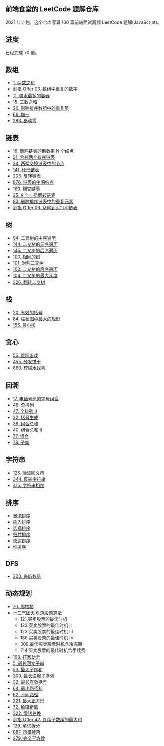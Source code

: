 ## 前端食堂的 LeetCode 题解仓库

2021 年计划，这个仓库写满 100 篇前端面试高频 LeetCode 题解(JavaScript)。

## 进度

已经完成 70 道。

## 数组

- [1. 两数之和](https://github.com/Geekhyt/javascript-leetcode/issues/1)
- [剑指 Offer 03. 数组中重复的数字](https://github.com/Geekhyt/javascript-leetcode/issues/60)
- [11. 盛水最多的容器](https://github.com/Geekhyt/javascript-leetcode/issues/2)
- [15. 三数之和](https://github.com/Geekhyt/javascript-leetcode/issues/3)
- [26. 删除排序数组中的重复项](https://github.com/Geekhyt/javascript-leetcode/issues/4)
- [66. 加一 ](https://github.com/Geekhyt/javascript-leetcode/issues/5)
- [283. 移动零 ](https://github.com/Geekhyt/javascript-leetcode/issues/6)


## 链表

- [19. 删除链表的倒数第 N 个结点](https://github.com/Geekhyt/javascript-leetcode/issues/12)
- [21. 合并两个有序链表](https://github.com/Geekhyt/javascript-leetcode/issues/7)
- [24. 两两交换链表中的节点](https://github.com/Geekhyt/javascript-leetcode/issues/8)
- [141. 环形链表](https://github.com/Geekhyt/javascript-leetcode/issues/9)
- [206. 反转链表](https://github.com/Geekhyt/javascript-leetcode/issues/10)
- [876. 链表的中间结点](https://github.com/Geekhyt/javascript-leetcode/issues/11)
- [160. 相交链表](https://github.com/Geekhyt/javascript-leetcode/issues/61)
- [25. K 个一组翻转链表](https://github.com/Geekhyt/javascript-leetcode/issues/62)
- [83. 删除排序链表中的重复元素](https://github.com/Geekhyt/javascript-leetcode/issues/63)
- [剑指 Offer 06. 从尾到头打印链表](https://github.com/Geekhyt/javascript-leetcode/issues/65)

## 树

- [94. 二叉树的中序遍历](https://github.com/Geekhyt/javascript-leetcode/issues/13)
- [144. 二叉树的前序遍历](https://github.com/Geekhyt/javascript-leetcode/issues/14)
- [145. 二叉树的后序遍历](https://github.com/Geekhyt/javascript-leetcode/issues/15)
- [100. 相同的树](https://github.com/Geekhyt/javascript-leetcode/issues/16)
- [101. 对称二叉树](https://github.com/Geekhyt/javascript-leetcode/issues/17)
- [102. 二叉树的层序遍历](https://github.com/Geekhyt/javascript-leetcode/issues/18)
- [104. 二叉树的最大深度](https://github.com/Geekhyt/javascript-leetcode/issues/19)
- [226. 翻转二叉树](https://github.com/Geekhyt/javascript-leetcode/issues/20)

## 栈

- [20. 有效的括号](https://github.com/Geekhyt/javascript-leetcode/issues/21)
- [84. 柱状图中最大的矩形](https://github.com/Geekhyt/javascript-leetcode/issues/22)
- [155. 最小栈](https://github.com/Geekhyt/javascript-leetcode/issues/23)

## 贪心

- [55. 跳跃游戏](https://github.com/Geekhyt/javascript-leetcode/issues/24)
- [455. 分发饼干](https://github.com/Geekhyt/javascript-leetcode/issues/25)
- [860. 柠檬水找零](https://github.com/Geekhyt/javascript-leetcode/issues/26)

## 回溯
- [17. 电话号码的字母组合](https://github.com/Geekhyt/javascript-leetcode/issues/27)
- [46. 全排列](https://github.com/Geekhyt/javascript-leetcode/issues/28)
- [47. 全排列 II](https://github.com/Geekhyt/javascript-leetcode/issues/32)
- [22. 括号生成](https://github.com/Geekhyt/javascript-leetcode/issues/29)
- [39. 组合总和](https://github.com/Geekhyt/javascript-leetcode/issues/30)
- [40. 组合总和 II](https://github.com/Geekhyt/javascript-leetcode/issues/31)
- [77. 组合](https://github.com/Geekhyt/javascript-leetcode/issues/33)
- [78. 子集](https://github.com/Geekhyt/javascript-leetcode/issues/34)

## 字符串
- [125. 验证回文串](https://github.com/Geekhyt/javascript-leetcode/issues/35)
- [344. 反转字符串](https://github.com/Geekhyt/javascript-leetcode/issues/36)
- [415. 字符串相加](https://github.com/Geekhyt/javascript-leetcode/issues/37)

## 排序
- [冒泡排序](https://github.com/Geekhyt/javascript-leetcode/issues/39)
- [插入排序](https://github.com/Geekhyt/javascript-leetcode/issues/40)
- [选择排序](https://github.com/Geekhyt/javascript-leetcode/issues/41)
- [归并排序](https://github.com/Geekhyt/javascript-leetcode/issues/42)
- [快速排序](https://github.com/Geekhyt/javascript-leetcode/issues/43)
- [堆排序](https://github.com/Geekhyt/javascript-leetcode/issues/44)

## DFS

- [200. 岛屿数量](https://github.com/Geekhyt/javascript-leetcode/issues/64)

## 动态规划
- [70. 爬楼梯](https://github.com/Geekhyt/javascript-leetcode/issues/38)
- [一口气团灭 6 道股票算法](https://github.com/Geekhyt/javascript-leetcode/issues/45)
  - 121.买卖股票的最佳时机
  - 122.买卖股票的最佳时机 II
  - 123.买卖股票的最佳时机 III
  - 188.买卖股票的最佳时机 IV
  - 309.最佳买卖股票时机含冷冻期
  - 714.买卖股票的最佳时机含手续费
- [198. 打家劫舍](https://github.com/Geekhyt/javascript-leetcode/issues/46)
- [5. 最长回文子串](https://github.com/Geekhyt/javascript-leetcode/issues/47)
- [53. 最大子序和](https://github.com/Geekhyt/javascript-leetcode/issues/48)
- [300. 最长递增子序列](https://github.com/Geekhyt/javascript-leetcode/issues/49)
- [32. 最长有效括号](https://github.com/Geekhyt/javascript-leetcode/issues/50)
- [64. 最小路径和](https://github.com/Geekhyt/javascript-leetcode/issues/51)
- [62. 不同路径](https://github.com/Geekhyt/javascript-leetcode/issues/52)
- [221. 最大正方形](https://github.com/Geekhyt/javascript-leetcode/issues/53)
- [72. 编辑距离](https://github.com/Geekhyt/javascript-leetcode/issues/54)
- [322. 零钱兑换](https://github.com/Geekhyt/javascript-leetcode/issues/55)
- [剑指 Offer 42. 连续子数组的最大和](https://github.com/Geekhyt/javascript-leetcode/issues/56)
- [139. 单词拆分](https://github.com/Geekhyt/javascript-leetcode/issues/57)
- [887. 鸡蛋掉落](https://github.com/Geekhyt/javascript-leetcode/issues/58)
- [279. 完全平方数](https://github.com/Geekhyt/javascript-leetcode/issues/59)
